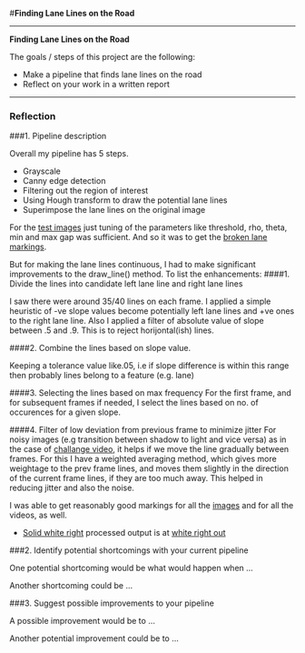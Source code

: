 #**Finding Lane Lines on the Road** 


---

**Finding Lane Lines on the Road**

The goals / steps of this project are the following:
* Make a pipeline that finds lane lines on the road
* Reflect on your work in a written report


[//]: # (Image References)

[image1]: ./examples/grayscale.jpg "Grayscale"

---

### Reflection

###1. Pipeline description

Overall my pipeline has 5 steps.
 * Grayscale
 * Canny edge detection
 * Filtering out the region of interest
 * Using Hough transform to draw the potential lane lines
 * Superimpose the lane lines on the original image
 
 For the [test images](./test_images) just tuning of the parameters like threshold, rho, theta, min and max gap was sufficient. And so it was to get the [broken lane markings](./white_dashed_out.mp4). 

 But for making the lane lines continuous, I had to make significant improvements to the draw_line() method. To list the enhancements: 
 ####1. Divide the lines into candidate left lane line and right lane lines
  
  I saw there were around 35/40 lines on each frame. I applied a simple heuristic of -ve slope values become potentially left lane lines and +ve ones to the right lane line. Also I applied a filter of absolute value of slope between .5 and .9. This is to reject horijontal(ish) lines. 
  
 ####2. Combine the lines based on slope value. 
 
  Keeping a tolerance value like.05, i.e if slope difference is within this range then probably lines belong to a feature (e.g. lane)
  
 ####3. Selecting the lines based on max frequency 
   For the first frame, and for subsequent frames if needed, I select the lines based on no. of occurences for a given slope.
   
 ####4. Filter of low deviation from previous frame to minimize jitter
   For noisy images (e.g transition between shadow to light and vice versa) as in the case of [challange video](./challenge.mp4), it helps if we move the line gradually between frames. For this I have a weighted averaging method, which gives more weightage to the prev frame lines, and moves them slightly in the direction of the current frame lines, if they are too much away. This helped in reducing jitter and also the noise.
  
 I was able to get reasonably good markings for all the [images](./test_images/out) and for all the videos, as well. 
 * [Solid white right](./solidhiteRight.mp4) processed output is at [white right out](./white.mp4)

 
 


###2. Identify potential shortcomings with your current pipeline


One potential shortcoming would be what would happen when ... 

Another shortcoming could be ...


###3. Suggest possible improvements to your pipeline

A possible improvement would be to ...

Another potential improvement could be to ...
